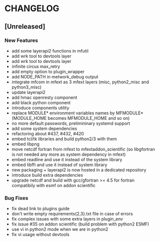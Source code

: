 # CHANGELOG


## [Unreleased]

### New Features
- add some layerapi2 functions in mfutil
- add wrk tool to devtools layer
- add wrk tool to devtools layer
- infinite circus max_retry
- add empty option to plugin_wrapper
- add NODE_PATH in metwork_debug output
- integrate mfcom in mfext as 3 mfext layers (misc, python2_misc and python3_misc)
- update layerapi2
- add hmac openresty component
- add black python component
- introduce components utility
- replace MODULE* environment variables names by MFMODULE* (MODULE_HOME becomes MFMODULE_HOME and so on)
- no more default passwords, prelimininary systemd support
- add some system dependencies
- refactoring about #437, #432, #420
- embed tcl/tk libraries and build python2/3 with them
- embed libpng
- move netcdf fortran from mfext to mfextaddon_scientific (so libgfortran is not needed any more as system dependency in mfext)
- embed readline and use it instead of the system library
- embed libffi and use it instead of system library
- new packaging + layerapi2 is now hosted in a dedicated repository
- introduce build extra dependencies
- upgrade netcdf and build with gcc/gfortran >= 4.5 for fortran compatibily with esmf on addon scientific


### Bug Fixes
- fix dead link to plugins guide
- don't write empty requirements{2,3}.txt file in case of errors
- fix complex issues with some extra layers in plugin_env
- fix issue #35 on addon scientific (build problem with python2 ESMF)
- use vi in python2 mode when we are in python2
- fix vi usage without devtools





